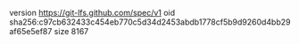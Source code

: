 version https://git-lfs.github.com/spec/v1
oid sha256:c97cb632433c454eb770c5d34d2453abdb1778cf5b9d9260d4bb29af65e5ef87
size 8167
